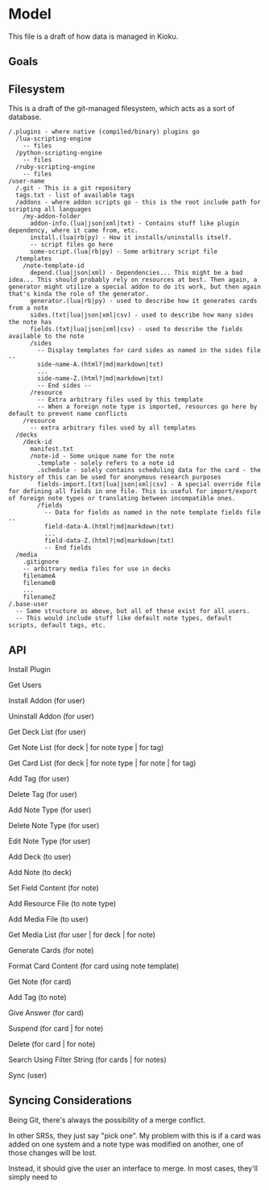 # Model
This file is a draft of how data is managed in Kioku.

## Goals


## Filesystem
This is a draft of the git-managed filesystem, which acts as a sort of database.
```
/.plugins - where native (compiled/binary) plugins go
  /lua-scripting-engine
    -- files
  /python-scripting-engine
    -- files
  /ruby-scripting-engine
    -- files
/user-name
  /.git - This is a git repository
  tags.txt - list of available tags
  /addons - where addon scripts go - this is the root include path for scripting all languages
    /my-addon-folder
      addon-info.(lua|json|xml|txt) - Contains stuff like plugin dependency, where it came from, etc.
      install.(lua|rb|py) - How it installs/uninstalls itself.
      -- script files go here
      some-script.(lua|rb|py) - Some arbitrary script file
  /templates
    /note-template-id
      depend.(lua|json|xml) - Dependencies... This might be a bad idea... This should probably rely on resources at best. Then again, a generator might utilize a special addon to do its work, but then again that's kinda the role of the generator.
      generator.(lua|rb|py) - used to describe how it generates cards from a note
      sides.(txt|lua|json|xml|csv) - used to describe how many sides the note has
      fields.(txt|lua|json|xml|csv) - used to describe the fields available to the note
      /sides
        -- Display templates for card sides as named in the sides file --
        side-name-A.(html?|md|markdown|txt)
        ...
        side-name-Z.(html?|md|markdown|txt)
        -- End sides --
      /resource
        -- Extra arbitrary files used by this template
        -- When a foreign note type is imported, resources go here by default to prevent name conflicts
    /resource
      -- extra arbitrary files used by all templates
  /decks
    /deck-id
      manifest.txt
      /note-id - Some unique name for the note
        .template - solely refers to a note id
        .schedule - solely contains scheduling data for the card - the history of this can be used for anonymous research purposes
        fields-import.[txt|lua|json|xml|csv] - A special override file for defining all fields in one file. This is useful for import/export of foreign note types or translating between incompatible ones.
        /fields
          -- Data for fields as named in the note template fields file --
          field-data-A.(html?|md|markdown|txt)
          ...
          field-data-Z.(html?|md|markdown|txt)
          -- End fields
  /media
    .gitignore
    -- arbitrary media files for use in decks
    filenameA
    filenameB
    ...
    filenameZ
/.base-user
  -- Same structure as above, but all of these exist for all users.
  -- This would include stuff like default note types, default scripts, default tags, etc.
```

## API

Install Plugin

Get Users

Install Addon (for user)

Uninstall Addon (for user)

Get Deck List (for user)

Get Note List (for deck | for note type | for tag)

Get Card List (for deck | for note type | for note | for tag)

Add Tag (for user)

Delete Tag (for user)

Add Note Type (for user)

Delete Note Type (for user)

Edit Note Type (for user)

Add Deck (to user)

Add Note (to deck)

Set Field Content (for note)

Add Resource File (to note type)

Add Media File (to user)

Get Media List (for user | for deck | for note)

Generate Cards (for note)

Format Card Content (for card using note template)

Get Note (for card)

Add Tag (to note)

Give Answer (for card)

Suspend (for card | for note)

Delete (for card | for note)

Search Using Filter String (for cards | for notes)

Sync (user)

## Syncing Considerations

Being Git, there's always the possibility of a merge conflict.

In other SRSs, they just say "pick one". My problem with this is if a card was added on one system and a note type was modified on another, one of those changes will be lost.

Instead, it should give the user an interface to merge. In most cases, they'll simply need to 
